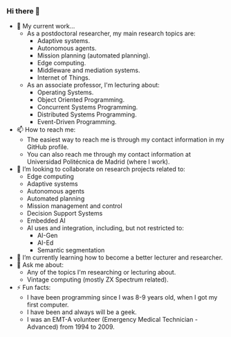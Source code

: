 ### Hi there 👋

- 🔭 My current work...
  - As a postdoctoral researcher, my main research topics are:
    - Adaptive systems.
    - Autonomous agents.
    - Mission planning (automated planning).
    - Edge computing.
    - Middleware and mediation systems.
    - Internet of Things. 
  - As an associate professor, I'm lecturing about:
    - Operating Systems.
    - Object Oriented Programming.
    - Concurrent Systems Programming.
    - Distributed Systems Programming.
    - Event-Driven Programming.
- 📫 How to reach me:
  -  The easiest way to reach me is through my contact information in my GitHub profile.
  -  You can also reach me through my contact information at Universidad Politécnica de Madrid (where I work).
- 👯 I’m looking to collaborate on research projects related to:
  - Edge computing
  - Adaptive systems
  - Autonomous agents
  - Automated planning
  - Mission management and control
  - Decision Support Systems
  - Embedded AI
  - AI uses and integration, including, but not restricted to:
    - AI-Gen
    - AI-Ed
    - Semantic segmentation
- 🌱 I’m currently learning how to become a better lecturer and researcher.
- 💬 Ask me about:
  - Any of the topics I'm researching or lecturing about.
  - Vintage computing (mostly ZX Spectrum related).
- ⚡ Fun facts:
  - I have been programming since I was 8-9 years old, when I got my first computer.
  - I have been and always will be a geek.
  - I was an EMT-A volunteer (Emergency Medical Technician - Advanced) from 1994 to 2009.

<!--
**humitsec/humitsec** is a ✨ _special_ ✨ repository because its `README.md` (this file) appears on your GitHub profile.

Here are some ideas to get you started:

- 🤔 I’m looking for help with ...
- 😄 Pronouns: ...
-->
